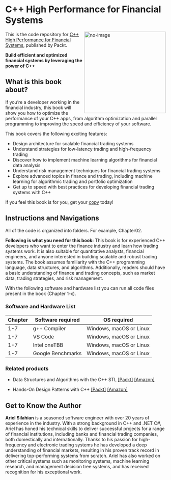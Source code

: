 # C++ High Performance for Financial Systems

<a href="https://www.packtpub.com/product/c-high-performance-for-financial-systems/9781805124528"><img src="https://content.packt.com/_/image/original/B20865/cover_image_large.jpg" alt="no-image" height="256px" align="right"></a>

This is the code repository for [C++ High Performance for Financial Systems](https://www.packtpub.com/product/c-high-performance-for-financial-systems/9781805124528), published by Packt.

**Build efficient and optimized financial systems by leveraging the power of C++**

## What is this book about?
If you’re a developer working in the financial industry, this book will show you how to optimize the performance of your C++ apps, from algorithm optimization and parallel programming to improving the speed and efficiency of your software.	

This book covers the following exciting features:
* Design architecture for scalable financial trading systems
* Understand strategies for low-latency trading and high-frequency trading
* Discover how to implement machine learning algorithms for financial data analysis
* Understand risk management techniques for financial trading systems
* Explore advanced topics in finance and trading, including machine learning for algorithmic trading and portfolio optimization
* Get up to speed with best practices for developing financial trading systems with C++	

If you feel this book is for you, get your [copy](https://www.amazon.com/High-Performance-Financial-Systems-leveraging/dp/1805124528/ref=sr_1_1?crid=3E5W13N9TBODZ&dib=eyJ2IjoiMSJ9.SEBQJyvk8L7gmFyzOPPbH16_4WG09iCCHG1AN3Q5xHpq56KAUUJNLofjqxd6Tq567wLSUXkyTnNGmY28DR4jJTJOE9aAL7QGoBlzf7ium8PBTB0Jlvb3XdLHlaWc2R_yaD5K54GiB46BaWmNRVVGpsjvGz4dZpNN39hRsMnjygRzXkrTt0GzyMXNvi3nZEwjKF3YcZJPGCgCJ-eNRxee99BpU_aQKeBPMd4odFezmos.dlYCfUkjoqtn8G9yjvfcnkfLTCVbxT62DBMjg1VBeqo&dib_tag=se&keywords=C%2B%2B+High+Performance+for+Financial+Systems&qid=1713510785&sprefix=c%2B%2B+high+performance+for+financial+systems%2Caps%2C281&sr=8-1) today!


## Instructions and Navigations
All of the code is organized into folders. For example, Chapter02.


**Following is what you need for this book:**
This book is for experienced C++ developers who want to enter the finance industry and learn how trading systems work. It is also suitable for quantitative analysts, financial engineers, and anyone interested in building scalable and robust trading systems. The book assumes familiarity with the C++ programming language, data structures, and algorithms. Additionally, readers should have a basic understanding of finance and trading concepts, such as market data, trading strategies, and risk management.	

With the following software and hardware list you can run all code files present in the book (Chapter 1-x).
### Software and Hardware List
| Chapter | Software required | OS required |
| -------- | ------------------------------------ | ----------------------------------- |
| 1-7 | g++ Compiler | Windows, macOS or Linux |
| 1-7 | VS Code | Windows, macOS or Linux |
| 1-7 | Intel oneTBB | Windows, macOS or Linux |
| 1-7 | Google Benchmarks | Windows, macOS or Linux |


### Related products
* Data Structures and Algorithms with the C++ STL [[Packt]](https://www.packtpub.com/product/data-structures-and-algorithms-with-the-c-stl/9781835468555) [[Amazon]](https://www.amazon.com/Data-Structures-Algorithms-STL-practitioners/dp/1835468551/ref=tmm_pap_swatch_0?_encoding=UTF8&dib_tag=se&dib=eyJ2IjoiMSJ9.dqMCcchU5qbVbnSCx9lW-pwe_EhMfStjvjpK42-ZErPeZ-udQftUkeVE9vLNfcUtyav1Q2mhKH7YLb32Z56xQ_nH0t1DQtyik329grChpDpbDvXM62i6VQKSsMARVLIzZj5EJogGZ5-PgMWbywPl-Y_mWuapyc5a5irXf4IOmPVbSXStY9o6nY4v1KEqZbi8Ef1FOmT-4FbUs7fOD9QVGM8xifpPOySTy01D1YcKeJ8.Y0WqODp_CsLOFUi3gNbwEkhOQvn_Lpl9SZ-62lI7vA0&qid=1713511166&sr=8-1)

* Hands-On Design Patterns with C++ [[Packt]](https://www.packtpub.com/product/hands-on-design-patterns-with-c-second-edition-second-edition/9781804611555) [[Amazon]](https://www.amazon.com/Hands-Design-Patterns-problems-applications/dp/1804611557/ref=sr_1_1?crid=12JJROEO97GS1&dib=eyJ2IjoiMSJ9.pwmCMdSH9oAFuf_p-pib2NJ9ChYJ4EOE-kc5Gpx6LJ8U5e3zJ3kGncQ-M5g8Su_tltLm5s-3UAE9wUCWy4fnwkLFoKNGoiIoEU2a_5K6AirQRSwSlkmadWsfNFcZGd0Q_wOOhuvowZVILT8nELuM167yGfHbsWOGWskZ4QMKputPQncIuD3co0jelxnKjwkv3C7aUmJ0qDb60YwYSf58aJ1ge8B9ADgUhrJs0EdVvI8.drz3LyMZiu6QRIiDOu6wPRdpvClTpTvMI4IBvYZD4_Q&dib_tag=se&keywords=Hands-On+Design+Patterns+with+C%2B%2B&qid=1713511260&sprefix=hands-on+design+patterns+with+c%2B%2B%2Caps%2C270&sr=8-1)

## Get to Know the Author
**Ariel Silahian**
is a seasoned software engineer with over 20 years of experience in the industry. With a strong background in C++ and .NET C#, Ariel has honed his technical skills to deliver successful projects for a range of financial institutions, including banks and financial trading companies, both domestically and internationally. Thanks to his passion for high-frequency and electronic trading systems he has developed a deep understanding of financial markets, resulting in his proven track record in delivering top-performing systems from scratch. Ariel has also worked on other critical systems such as monitoring systems, machine learning research, and management decision tree systems, and has received recognition for his exceptional work.
